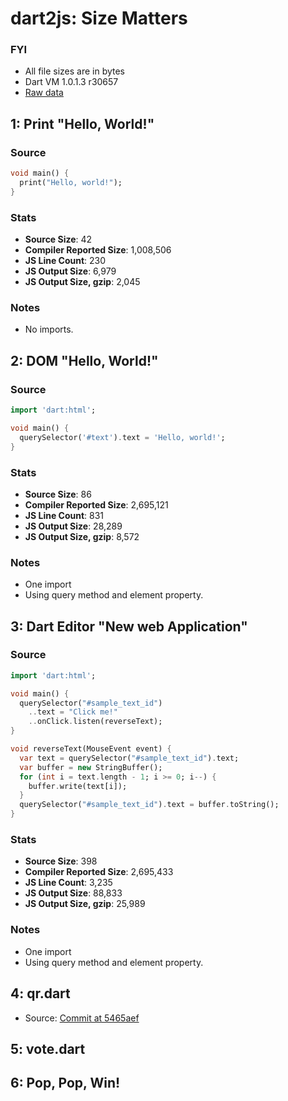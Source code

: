 # dart2js: Size Matters

### FYI

 * All file sizes are in bytes
 * Dart VM 1.0.1.3 r30657
 * [Raw data](https://docs.google.com/spreadsheet/pub?key=0AmnQApvDdKKpdE1LS0ozeXVZTkJsNFRmc1NneEtiZ2c&single=true&gid=0&output=html)

## 1: Print "Hello, World!"

### Source
```dart
void main() {
  print("Hello, world!");
}
```

### Stats

 * **Source Size**: 42
 * **Compiler Reported Size**: 1,008,506
 * **JS Line Count**: 230
 * **JS Output Size**: 6,979
 * **JS Output Size, gzip**: 2,045

### Notes

 * No imports.

## 2: DOM "Hello, World!"

### Source
```dart
import 'dart:html';

void main() {
  querySelector('#text').text = 'Hello, world!';
}
```

### Stats

 * **Source Size**: 86
 * **Compiler Reported Size**: 2,695,121
 * **JS Line Count**: 831
 * **JS Output Size**: 28,289
 * **JS Output Size, gzip**: 8,572

### Notes

 * One import
 * Using query method and element property.

## 3: Dart Editor "New web Application"

### Source
```dart
import 'dart:html';

void main() {
  querySelector("#sample_text_id")
    ..text = "Click me!"
    ..onClick.listen(reverseText);
}

void reverseText(MouseEvent event) {
  var text = querySelector("#sample_text_id").text;
  var buffer = new StringBuffer();
  for (int i = text.length - 1; i >= 0; i--) {
    buffer.write(text[i]);
  }
  querySelector("#sample_text_id").text = buffer.toString();
}
```

### Stats

 * **Source Size**: 398
 * **Compiler Reported Size**: 2,695,433
 * **JS Line Count**: 3,235
 * **JS Output Size**: 88,833
 * **JS Output Size, gzip**: 25,989

### Notes

 * One import
 * Using query method and element property.

## 4: qr.dart

 * Source:
[Commit at 5465aef](https://github.com/kevmoo/qr.dart/commit/5465aef967c40fe0c7f23485a490baea4e77126b)

## 5: vote.dart

## 6: Pop, Pop, Win!
